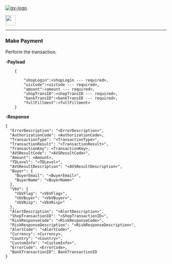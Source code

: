 [![gv-logo](img/logo.png)](http://www.greenvulcanotechnologies.com)

[<img src="img/index.png" width="32">](index.md)

----
### Make Payment
Perform the transaction.

-**Payload**

```
    {

        "shopLogin":<shopLogin --- required>,
        "uicCode":<uicCode --- required>,
        "amount":<amount --- required>,
        "shopTransID":<shopTransID --- required>,
        "bankTransID":<bankTransID --- required>,
        "fullFillment":<fullFillment>
    }
```

-**Response**

```
{
  "ErrorDescription": "<ErrorDescription>",
  "AuthorizationCode": <AuthorizationCode>,
  "TransactionType": "<TransactionType>",
  "TransactionResult": "<TransactionResult>",
  "TransactionKey": <TransactionKey>,
  "AVSResultCode": "<AVSResultCode>",
  "Amount": <Amount>,
  "TDLevel": "<TDLevel>",
  "AVSResultDescription": "<AVSResultDescription>",
  "Buyer": {
    "BuyerEmail": "<BuyerEmail>",
    "BuyerName": "<BuyerName>"
  },
  "VbV": {
    "VbVFlag": "<VbVFlag>",
    "VbVBuyer": "<VbVBuyer>",
    "VbVRisp": "<VbVRisp>"
  },
  "AlertDescription": "<AlertDescription>",
  "ShopTransactionID": "<ShopTransactionID>",
  "RiskResponseCode": "<RiskResponseCode>",
  "RiskResponseDescription": "<RiskResponseDescription>",
  "AlertCode": "<AlertCode>",
  "Currency": <Currency>,
  "Country": "<Country>",
  "CustomInfo": "<CustomInfo>",
  "ErrorCode": <ErrorCode>,
  "BankTransactionID": BankTransactionID
}
```
